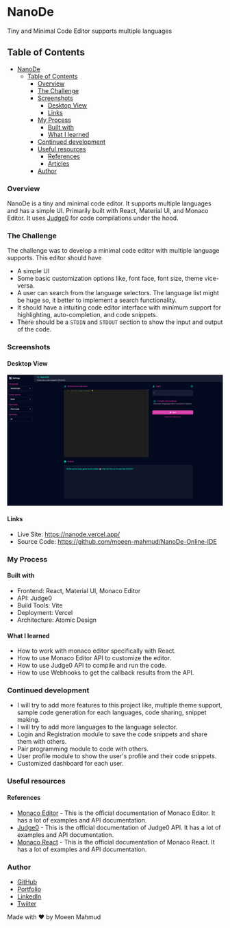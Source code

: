 # NanoDe

Tiny and Minimal Code Editor supports multiple languages

## Table of Contents

- [NanoDe](#nanode)
  - [Table of Contents](#table-of-contents)
    - [Overview](#overview)
    - [The Challenge](#the-challenge)
    - [Screenshots](#screenshots)
      - [Desktop View](#desktop-view)
      - [Links](#links)
    - [My Process](#my-process)
      - [Built with](#built-with)
      - [What I learned](#what-i-learned)
    - [Continued development](#continued-development)
    - [Useful resources](#useful-resources)
      - [References](#references)
      - [Articles](#articles)
    - [Author](#author)

### Overview

NanoDe is a tiny and minimal code editor. It supports multiple languages and has a simple UI. Primarily built with React, Material UI, and Monaco Editor. It uses [Judge0](https://judge0.com/) for code compilations under the hood.

### The Challenge

The challenge was to develop a minimal code editor with multiple language supports. This editor should have

- A simple UI
- Some basic customization options like, font face, font size, theme vice-versa.
- A user can search from the language selectors. The language list might be huge so, it better to implement a search functionality.
- It should have a intuiting code editor interface with minimum support for highlighting, auto-completion, and code snippets.
- There should be a `STDIN` and `STDOUT` section to show the input and output of the code.

### Screenshots

#### Desktop View

![Desktop View](screenshots/NanoDE%20_Desktop_View.png)

#### Links

- Live Site: https://nanode.vercel.app/
- Source Code: https://github.com/moeen-mahmud/NanoDe-Online-IDE

### My Process

#### Built with

- Frontend: React, Material UI, Monaco Editor
- API: Judge0
- Build Tools: Vite
- Deployment: Vercel
- Architecture: Atomic Design

#### What I learned

- How to work with monaco editor specifically with React.
- How to use Monaco Editor API to customize the editor.
- How to use Judge0 API to compile and run the code.
- How to use Webhooks to get the callback results from the API.

### Continued development

- I will try to add more features to this project like, multiple theme support, sample code generation for each languages, code sharing, snippet making.
- I will try to add more languages to the language selector.
- Login and Registration module to save the code snippets and share them with others.
- Pair programming module to code with others.
- User profile module to show the user's profile and their code snippets.
- Customized dashboard for each user.

### Useful resources

#### References

- [Monaco Editor](https://microsoft.github.io/monaco-editor/) - This is the official documentation of Monaco Editor. It has a lot of examples and API documentation.
- [Judge0](https://judge0.com/) - This is the official documentation of Judge0 API. It has a lot of examples and API documentation.
- [Monaco React](https://github.com/moeen-mahmud/NanoDe-Online-IDE) - This is the official documentation of Monaco React. It has a lot of examples and API documentation.

### Author

- [GitHub](https://github.com/moeen-mahmud)
- [Portfolio](https://moeenwho.works/)
- [LinkedIn](https://www.linkedin.com/in/moeen-mahmud/)
- [Twiiter](https://twitter.com/moeen_mahmud)

Made with ❤️ by Moeen Mahmud
